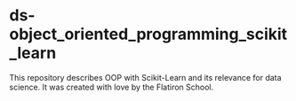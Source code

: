 # ds-object_oriented_programming_scikit_learn

This repository describes OOP with Scikit-Learn and its relevance for data science. It was created with love by the Flatiron School.
